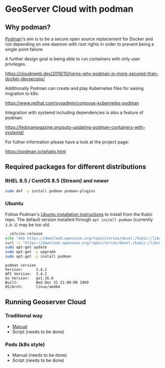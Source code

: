 # GeoServer Cloud with podman

## Why podman?

[Podman](https://podman.io/)'s aim is to be a secure open source replacement for Docker
and not depending on one daemon with root rights in order to prevent being a single point failure.

A further design goal is being able to run containers with only user privileges.

https://cloudnweb.dev/2019/10/heres-why-podman-is-more-secured-than-docker-devsecops/

Additionally Podman can create and play Kubernetes files for easing migration to k8s:

https://www.redhat.com/sysadmin/compose-kubernetes-podman

Integration with systemd including dependencies is also a feature of podman.

https://fedoramagazine.org/auto-updating-podman-containers-with-systemd/

For futher information please have a look at the project page:

https://podman.io/whatis.html


## Required packages for different distributions

### RHEL 8.5 / CentOS 8.5 (Stream) and newer

```bash
sudo dnf -y install podman podman-plugins
```

### Ubuntu

Follow Podman's [Ubuntu installation instructions](https://podman.io/getting-started/installation)
to install from the Kubic repo. The default version installed through `apt install podman`
(currently `3.0.1`) may be too old.

```bash
. /etc/os-release
echo "deb https://download.opensuse.org/repositories/devel:/kubic:/libcontainers:/stable/xUbuntu_${VERSION_ID}/ /" | sudo tee /etc/apt/sources.list.d/devel:kubic:libcontainers:stable.list
curl -L "https://download.opensuse.org/repositories/devel:/kubic:/libcontainers:/stable/xUbuntu_${VERSION_ID}/Release.key" | sudo apt-key add -
sudo apt-get update
sudo apt-get -y upgrade
sudo apt-get -y install podman
```

```
podman version
Version:      3.4.2
API Version:  3.4.2
Go Version:   go1.16.6
Built:        Wed Dec 31 21:00:00 1969
OS/Arch:      linux/amd64
```

## Running Geoserver Cloud

### Traditional way

* [Manual](traditional/manual/podman.md)
* Script (needs to be done)

### Pods (k8s style)

* Manual (needs to be done)
* Script (needs to be done)
